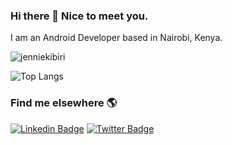 ### Hi there 👋 Nice to meet you.

I am an Android Developer based in Nairobi, Kenya.

<p align="left"> <img src="https://komarev.com/ghpvc/?username=ronnieotieno" alt="jenniekibiri" /> </p>

![Top Langs](https://github-readme-stats.vercel.app/api/top-langs/?username=ronnieotieno&hide=html)

### Find me elsewhere 🌎

[![Linkedin Badge](https://img.shields.io/badge/-LinkedIn-blue?style=flat-square&logo=Linkedin&logoColor=white&link=https://www.linkedin.com/in/ronnie-otieno/)](https://www.linkedin.com/in/ronnie-otieno/)  [![Twitter Badge](https://img.shields.io/badge/-Twitter-1ca0f1?style=flat-square&labelColor=1ca0f1&logo=twitter&logoColor=white&link=https://twitter.com/_diogorodrigues)](https://twitter.com/ronnieonly)
